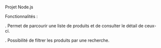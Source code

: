 Projet Node.js

Fonctionnalités : 

  . Permet de parcourir une liste de produits et de consulter le détail de ceux-ci.
  
  . Possibilité de filtrer les produits par une recherche.
